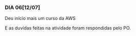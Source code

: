 ### DIA 06[12/07]

Deu início mais um curso da AWS

E as duvidas feitas na atividade foram respondidas pelo PO.